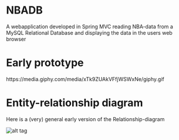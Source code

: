 # NBADB
A webapplication developed in Spring MVC reading NBA-data from a MySQL Relational Database and displaying the data in the users web browser


<h1> Early prototype </h1>
https://media.giphy.com/media/xTk9ZUAkVFfjWSWxNe/giphy.gif

<h1> Entity-relationship diagram </h1>
Here is a (very) general early version of the Relationship-diagram

![alt tag](https://cloud.githubusercontent.com/assets/6294786/12051301/e4945c10-af01-11e5-8a36-d5810e43dfd5.png)


